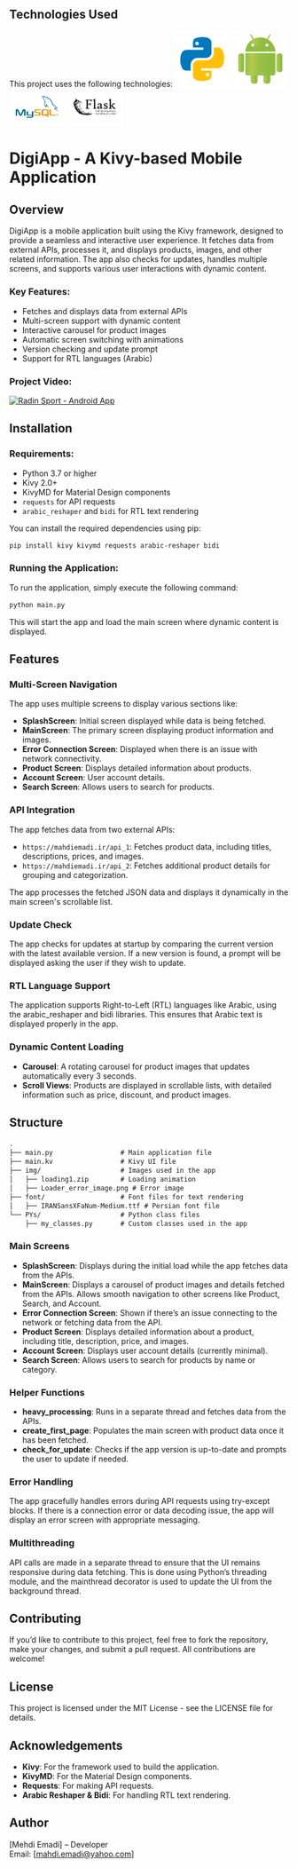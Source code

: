 ## Technologies Used

This project uses the following technologies:
<img src="./Python-programming-logo-on-transparent-background-PNG.png" width="100"/>
<img src="./Android-icon-on-transparent--background-PNG.png" width="100"/>
<img src="./MySQL-Logo.wine.png" width="100"/>
<img src="./Flask_(web_framework)-Logo.wine.png" width="100"/>

# DigiApp - A Kivy-based Mobile Application

## Overview

DigiApp is a mobile application built using the Kivy framework, designed to provide a seamless and interactive user experience. It fetches data from external APIs, processes it, and displays products, images, and other related information. The app also checks for updates, handles multiple screens, and supports various user interactions with dynamic content.

### Key Features:
- Fetches and displays data from external APIs
- Multi-screen support with dynamic content
- Interactive carousel for product images
- Automatic screen switching with animations
- Version checking and update prompt
- Support for RTL languages (Arabic)

### Project Video:

[![Radin Sport - Android App](https://img.youtube.com/vi/PQA1sskEF60/0.jpg)](https://youtube.com/shorts/PQA1sskEF60?feature=share)

## Installation

### Requirements:
- Python 3.7 or higher
- Kivy 2.0+
- KivyMD for Material Design components
- `requests` for API requests
- `arabic_reshaper` and `bidi` for RTL text rendering

You can install the required dependencies using pip:

```bash
pip install kivy kivymd requests arabic-reshaper bidi
```

### Running the Application:
To run the application, simply execute the following command:

```bash
python main.py
```

This will start the app and load the main screen where dynamic content is displayed.

## Features

### Multi-Screen Navigation
The app uses multiple screens to display various sections like:

- **SplashScreen**: Initial screen displayed while data is being fetched.
- **MainScreen**: The primary screen displaying product information and images.
- **Error Connection Screen**: Displayed when there is an issue with network connectivity.
- **Product Screen**: Displays detailed information about products.
- **Account Screen**: User account details.
- **Search Screen**: Allows users to search for products.

### API Integration
The app fetches data from two external APIs:
- `https://mahdiemadi.ir/api_1`: Fetches product data, including titles, descriptions, prices, and images.
- `https://mahdiemadi.ir/api_2`: Fetches additional product details for grouping and categorization.

The app processes the fetched JSON data and displays it dynamically in the main screen's scrollable list.

### Update Check
The app checks for updates at startup by comparing the current version with the latest available version. If a new version is found, a prompt will be displayed asking the user if they wish to update.

### RTL Language Support
The application supports Right-to-Left (RTL) languages like Arabic, using the arabic_reshaper and bidi libraries. This ensures that Arabic text is displayed properly in the app.

### Dynamic Content Loading
- **Carousel**: A rotating carousel for product images that updates automatically every 3 seconds.
- **Scroll Views**: Products are displayed in scrollable lists, with detailed information such as price, discount, and product images.

## Structure

```plaintext
.
├── main.py                 # Main application file
├── main.kv                 # Kivy UI file
├── img/                    # Images used in the app
│   ├── loading1.zip        # Loading animation
│   ├── Loader_error_image.png # Error image
├── font/                   # Font files for text rendering
│   ├── IRANSansXFaNum-Medium.ttf # Persian font file
└── PYs/                    # Python class files
    ├── my_classes.py       # Custom classes used in the app
```

### Main Screens
- **SplashScreen**: Displays during the initial load while the app fetches data from the APIs.
- **MainScreen**: Displays a carousel of product images and details fetched from the APIs. Allows smooth navigation to other screens like Product, Search, and Account.
- **Error Connection Screen**: Shown if there’s an issue connecting to the network or fetching data from the API.
- **Product Screen**: Displays detailed information about a product, including title, description, price, and images.
- **Account Screen**: Displays user account details (currently minimal).
- **Search Screen**: Allows users to search for products by name or category.

### Helper Functions
- **heavy_processing**: Runs in a separate thread and fetches data from the APIs.
- **create_first_page**: Populates the main screen with product data once it has been fetched.
- **check_for_update**: Checks if the app version is up-to-date and prompts the user to update if needed.

### Error Handling
The app gracefully handles errors during API requests using try-except blocks. If there is a connection error or data decoding issue, the app will display an error screen with appropriate messaging.

### Multithreading
API calls are made in a separate thread to ensure that the UI remains responsive during data fetching. This is done using Python’s threading module, and the mainthread decorator is used to update the UI from the background thread.

## Contributing
If you’d like to contribute to this project, feel free to fork the repository, make your changes, and submit a pull request. All contributions are welcome!

## License
This project is licensed under the MIT License - see the LICENSE file for details.

## Acknowledgements
- **Kivy**: For the framework used to build the application.
- **KivyMD**: For the Material Design components.
- **Requests**: For making API requests.
- **Arabic Reshaper & Bidi**: For handling RTL text rendering.

## Author
[Mehdi Emadi] – Developer  
Email: [mahdi.emadi@yahoo.com]
